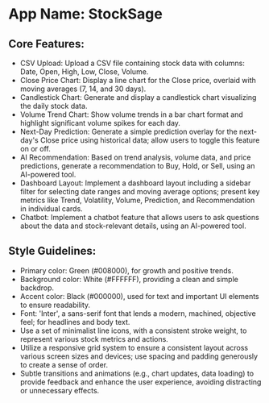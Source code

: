 # **App Name**: StockSage

## Core Features:

- CSV Upload: Upload a CSV file containing stock data with columns: Date, Open, High, Low, Close, Volume.
- Close Price Chart: Display a line chart for the Close price, overlaid with moving averages (7, 14, and 30 days).
- Candlestick Chart: Generate and display a candlestick chart visualizing the daily stock data.
- Volume Trend Chart: Show volume trends in a bar chart format and highlight significant volume spikes for each day.
- Next-Day Prediction: Generate a simple prediction overlay for the next-day's Close price using historical data; allow users to toggle this feature on or off.
- AI Recommendation: Based on trend analysis, volume data, and price predictions, generate a recommendation to Buy, Hold, or Sell, using an AI-powered tool.
- Dashboard Layout: Implement a dashboard layout including a sidebar filter for selecting date ranges and moving average options; present key metrics like Trend, Volatility, Volume, Prediction, and Recommendation in individual cards.
- Chatbot: Implement a chatbot feature that allows users to ask questions about the data and stock-relevant details, using an AI-powered tool.

## Style Guidelines:

- Primary color: Green (#008000), for growth and positive trends.
- Background color: White (#FFFFFF), providing a clean and simple backdrop.
- Accent color: Black (#000000), used for text and important UI elements to ensure readability.
- Font: 'Inter', a sans-serif font that lends a modern, machined, objective feel; for headlines and body text.
- Use a set of minimalist line icons, with a consistent stroke weight, to represent various stock metrics and actions.
- Utilize a responsive grid system to ensure a consistent layout across various screen sizes and devices; use spacing and padding generously to create a sense of order.
- Subtle transitions and animations (e.g., chart updates, data loading) to provide feedback and enhance the user experience, avoiding distracting or unnecessary effects.